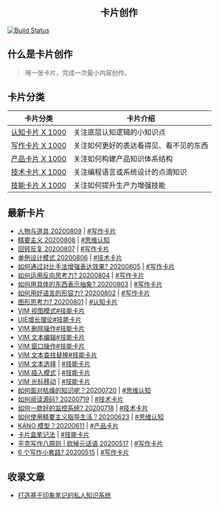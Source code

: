 <!-- <p align="center">
  <img alt="kapian.io" width="400px" src="https://hackdapp.github.io/kapian.io/assets/images/logo.png" />
</p> -->
<h2 align="center">卡片创作</h2>

[![Build Status](https://travis-ci.org/hackdapp/kapian.io.svg?branch=master)](https://travis-ci.org/hackdapp/kapian.io.svg?branch=master)

## 什么是卡片创作

> 用一张卡片，完成一次最小内容创作。

## 卡片分类

| 卡片分类                                                   | 卡片介绍                               |
| ---------------------------------------------------------- | -------------------------------------- |
| [认知卡片 X 1000](https://kapian.io/#/cards/meta/index)    | 关注底层认知逻辑的小知识点             |
| [写作卡片 X 1000](https://kapian.io/#/cards/write/index)   | 关注如何更好的表达看得见、看不见的东西 |
| [产品卡片 X 1000](https://kapian.io/#/cards/product/index) | 关注如何构建产品知识体系结构           |
| [技术卡片 X 1000](https://kapian.io/#/cards/tech/index)    | 关注编程语言或系统设计的点滴知识       |
| [技能卡片 X 1000](https://kapian.io/#/cards/skill/index)   | 关注如何提升生产力增强技能             |

<!-- | 🚀 素材卡 | 写作卡      |
| --------- | ----------- |
| 🔥 术语卡 | ⚡️️ 灵感卡 |
| 💎 人物卡 | 📼 标题卡   |
| 反常识卡  | 开头卡      |
| 故事卡    | 结尾卡      |
| 行动卡    | 幽默卡      |
| 金句卡    | 过渡卡      |
| 案例卡    | 隐喻卡      | -->

## 最新卡片

- [人物与道具 20200809](https://kapian.io/#/articles/20200809) | [#写作卡片](https://kapian.io/#/cards/write/index)
- [精要主义 20200808](https://kapian.io/#/articles/20200808) | [#思维认知](https://kapian.io/#/cards/meta/index)
- [回转反复 20200807](https://kapian.io/#/articles/20200807) | [#写作卡片](https://kapian.io/#/cards/write/index)
- [单例设计模式 20200806](https://kapian.io/#/articles/20200806) | [#技术卡片](https://kapian.io/#/cards/tech/index)
- [如何通过对比手法增强表达效果? 20200805](https://kapian.io/#/articles/20200805) | [#写作卡片](https://kapian.io/#/cards/write/index)
- [如何运用反向思考力? 20200804](https://kapian.io/#/articles/20200804) | [#写作卡片](https://kapian.io/#/cards/write/index)
- [如何用具体的东西表示抽象? 20200803](https://kapian.io/#/articles/20200803) | [#写作卡片](https://kapian.io/#/cards/write/index)
- [如何用好语言的形容力? 20200802](https://kapian.io/#/articles/20200802) | [#写作卡片](https://kapian.io/#/cards/write/index)
- [图形思考力? 20200801](https://kapian.io/#/articles/20200801) | [#认知卡片](https://kapian.io/#/cards/meta/index)
- [VIM 视图模式](https://kapian.io/#/articles/20200729)[#技能卡片](https://kapian.io/#/cards/skill/index)
- [UIE增长理论](https://kapian.io/#/articles/20200728)[#技能卡片](https://kapian.io/#/cards/skill/index)
- [VIM 删除操作](https://kapian.io/#/articles/20200727)[#技能卡片](https://kapian.io/#/cards/skill/index)
- [VIM 文本编辑](https://kapian.io/#/articles/20200726)[#技能卡片](https://kapian.io/#/cards/skill/index)
- [VIM 窗口操作](https://kapian.io/#/articles/20200725)[#技能卡片](https://kapian.io/#/cards/skill/index)
- [VIM 文本查找替换](https://kapian.io/#/articles/20200724)[#技能卡片](https://kapian.io/#/cards/skill/index)
- [VIM 文本选择](https://kapian.io/#/articles/20200723) | [#技能卡片](https://kapian.io/#/cards/skill/index)
- [VIM 插入模式](https://kapian.io/#/articles/20200722) | [#技能卡片](https://kapian.io/#/cards/skill/index)
- [VIM 光标移动](https://kapian.io/#/articles/20200721) | [#技能卡片](https://kapian.io/#/cards/skill/index)
- [如何面对枯燥的知识呢？20200720](https://kapian.io/#/articles/20200720.md) | [#思维认知](https://kapian.io/#/cards/meta/index)
- [如何阅读源码? 20200719](https://kapian.io/#/articles/20200719) | [#技术卡片](https://kapian.io/#/cards/tech/index)
- [如何一款好的监控系统? 20200718](https://kapian.io/#/articles/20200718) | [#技术卡片](https://kapian.io/#/cards/tech/index)
- [如何使用精要主义指导生活？20200623](https://kapian.io/#/articles/20200623) | [#思维认知](https://kapian.io/#/cards/meta/index)
- [KANO 模型？20200611](https://kapian.io/#/articles/20200611) | [#产品卡片](https://kapian.io/#/cards/meta/index)
- [卡片盒笔记法](https://kapian.io/#/articles/20200529) | [#技能卡片](https://kapian.io/#/cards/skill/index)
- [平克写作八原则 | 砍掉元话语 20200517](https://kapian.io/#/articles/20200517) | [#写作卡片](https://kapian.io/#/cards/write/index)
- [6 个写作小套路? 20200515](https://kapian.io/#/articles/20200515) | [#写作卡片](https://kapian.io/#/cards/write/index)

## 收录文章

- [打造基于印象笔记的私人知识系统](http://kapian.io/#/articles/build_card_system.md)
